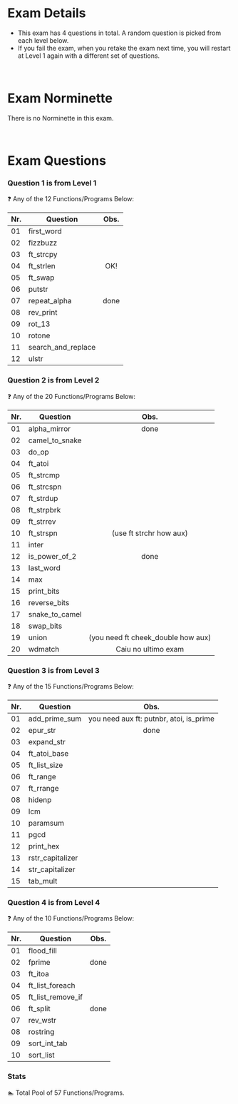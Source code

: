 # Exam Details

- This exam has 4 questions in total. A random question is picked from each level below. 
- If you fail the exam, when you retake the exam next time, you will restart at Level 1 again with a different set of questions.

<br>

# Exam Norminette

There is no Norminette in this exam. 

<br>

# Exam Questions

### Question 1 is from Level 1
:question: Any of the 12 Functions/Programs Below:

Nr. |Question | Obs.
----|---------|:-----:
01  |first_word| 
02  |fizzbuzz |
03  |ft_strcpy |
04  |ft_strlen | OK!
05  |ft_swap |
06  |putstr | 
07  |repeat_alpha | done
08  |rev_print | 
09  |rot_13 | 
10  |rotone |
11  |search_and_replace |
12  |ulstr | 

### Question 2 is from Level 2
:question: Any of the 20 Functions/Programs Below:

Nr. |Question | Obs.
----|---------|:-----:
01  |alpha_mirror   | done
02  |camel_to_snake | 
03  |do_op          | 
04  |ft_atoi        |
05  |ft_strcmp      | 
06  |ft_strcspn     | 
07  |ft_strdup      | 
08  |ft_strpbrk     | 
09  |ft_strrev      | 
10  |ft_strspn      | (use ft strchr how aux)
11  |inter          |
12  |is_power_of_2  | done
13  |last_word      | 
14  |max            | 
15  |print_bits     | 
16  |reverse_bits   | 
17  |snake_to_camel | 
18  |swap_bits      | 
19  |union          | (you need ft cheek_double how aux) 
20  |wdmatch        | Caiu no ultimo exam 

### Question 3 is from Level 3
:question: Any of the 15 Functions/Programs Below:

Nr. |Question | Obs.
----|---------|:-----:
01  |add_prime_sum| you need aux ft: putnbr, atoi, is_prime
02  |epur_str     | done
03  |expand_str   | 
04  |ft_atoi_base | 
05  |ft_list_size |
06  |ft_range     |
07  |ft_rrange    |
08  |hidenp       |
09  |lcm          |
10  |paramsum     |
11  |pgcd         |
12  |print_hex    |
13  |rstr_capitalizer |
14  |str_capitalizer |
15  |tab_mult     |
 
### Question 4 is from Level 4
:question: Any of the 10 Functions/Programs Below:

Nr. |Question | Obs.
----|---------|:-----:
01  |flood_fill |
02  |fprime | done
03  |ft_itoa
04  |ft_list_foreach
05  |ft_list_remove_if
06  |ft_split | done
07  |rev_wstr
08  |rostring
09  |sort_int_tab
10  |sort_list

### Stats
:swimmer: Total Pool of 57 Functions/Programs.
